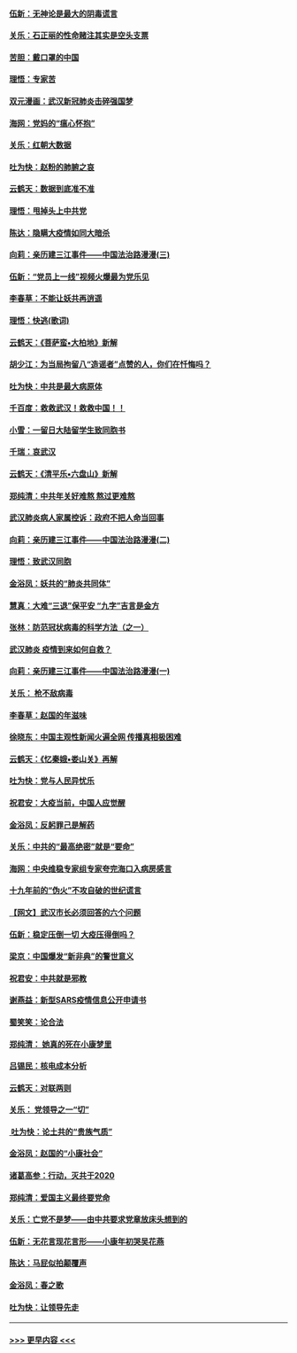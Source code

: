 #### [伍新：无神论是最大的阴毒谎言](../pages/nsc993/n11846129.md?t=02060502) 
#### [关乐：石正丽的性命赌注其实是空头支票](../pages/nsc993/n11846109.md?t=02060502) 
#### [苦胆：戴口罩的中国](../pages/nsc993/n11845576.md?t=02060502) 
#### [理悟：专家苦](../pages/nsc993/n11845564.md?t=02060502) 
#### [双元漫画：武汉新冠肺炎击碎强国梦](../pages/nsc993/n11843320.md?t=02060502) 
#### [海网：党妈的“瘟心怀抱”](../pages/nsc993/n11840740.md?t=02060502) 
#### [关乐：红朝大数据](../pages/nsc993/n11840675.md?t=02060502) 
#### [吐为快：赵粉的肺腑之哀](../pages/nsc993/n11840618.md?t=02060502) 
#### [云鹤天：数据到底准不准](../pages/nsc993/n11840325.md?t=02060502) 
#### [理悟：甩掉头上中共党](../pages/nsc993/n11838826.md?t=02060502) 
#### [陈达：隐瞒大疫情如同大暗杀](../pages/nsc993/n11838771.md?t=02060502) 
#### [向莉：亲历建三江事件——中国法治路漫漫(三)](../pages/nsc993/n11831825.md?t=02060502) 
#### [伍新：“党员上一线”视频火爆最为党乐见](../pages/nsc993/n11838200.md?t=02060502) 
#### [李春草：不能让妖共再逍遥](../pages/nsc993/n11838102.md?t=02060502) 
#### [理悟：快逃(歌词)](../pages/nsc993/n11838083.md?t=02060502) 
#### [云鹤天：《菩萨蛮▪大柏地》新解](../pages/nsc993/n11838059.md?t=02060502) 
#### [胡少江：为当局拘留八“造谣者”点赞的人，你们在忏悔吗？](../pages/nsc993/n11836801.md?t=02060502) 
#### [吐为快：中共是最大病原体](../pages/nsc993/n11836748.md?t=02060502) 
#### [千百度：救救武汉！救救中国！！](../pages/nsc993/n11836145.md?t=02060502) 
#### [小雪：一留日大陆留学生致同胞书](../pages/nsc993/n11834624.md?t=02060502) 
#### [千瑞：哀武汉](../pages/nsc993/n11833647.md?t=02060502) 
#### [云鹤天：《清平乐▪六盘山》新解](../pages/nsc993/n11833611.md?t=02060502) 
#### [郑纯清：中共年关好难熬 熬过更难熬](../pages/nsc993/n11833489.md?t=02060502) 
#### [武汉肺炎病人家属控诉：政府不把人命当回事](../pages/nsc993/n11833205.md?t=02060502) 
#### [向莉：亲历建三江事件——中国法治路漫漫(二)](../pages/nsc993/n11829102.md?t=02060502) 
#### [理悟：致武汉同胞](../pages/nsc993/n11831522.md?t=02060502) 
#### [金浴凤：妖共的“肺炎共同体”](../pages/nsc993/n11829448.md?t=02060502) 
#### [慧真：大难“三退”保平安 “九字”吉言是金方](../pages/nsc993/n11829501.md?t=02060502) 
#### [张林：防范冠状病毒的科学方法（之一）](../pages/nsc993/n11828618.md?t=02060502) 
#### [武汉肺炎 疫情到来如何自救？](../pages/nsc993/n11827632.md?t=02060502) 
#### [向莉：亲历建三江事件——中国法治路漫漫(一)](../pages/nsc993/n11827190.md?t=02060502) 
#### [关乐： 枪不敌病毒](../pages/nsc993/n11826746.md?t=02060502) 
#### [李春草：赵国的年滋味](../pages/nsc993/n11826321.md?t=02060502) 
#### [徐晓东：中国主观性新闻火遍全网 传播真相极困难](../pages/nsc993/n11826508.md?t=02060502) 
#### [云鹤天：《忆秦娥▪娄山关》再解](../pages/nsc993/n11824682.md?t=02060502) 
#### [吐为快：党与人民异忧乐](../pages/nsc993/n11824660.md?t=02060502) 
#### [祝君安：大疫当前，中国人应觉醒](../pages/nsc993/n11821946.md?t=02060502) 
#### [金浴凤：反躬罪己是解药](../pages/nsc993/n11820280.md?t=02060502) 
#### [关乐：中共的“最高绝密”就是“要命”](../pages/nsc993/n11816946.md?t=02060502) 
#### [海网：中央维稳专家组专家夸完海口入病房感言](../pages/nsc993/n11815138.md?t=02060502) 
#### [十九年前的“伪火”不攻自破的世纪谎言](../pages/nsc993/n11813238.md?t=02060502) 
#### [【网文】武汉市长必须回答的六个问题](../pages/nsc993/n11813848.md?t=02060502) 
#### [伍新：稳定压倒一切 大疫压得倒吗？](../pages/nsc993/n11812634.md?t=02060502) 
#### [梁京：中国爆发“新非典”的警世意义](../pages/nsc993/n11812554.md?t=02060502) 
#### [祝君安：中共就是邪教](../pages/nsc993/n11812431.md?t=02060502) 
#### [谢燕益：新型SARS疫情信息公开申请书](../pages/nsc993/n11808840.md?t=02060502) 
#### [蜀笑笑：论合法](../pages/nsc993/n11808064.md?t=02060502) 
#### [郑纯清： 她真的死在小康梦里](../pages/nsc993/n11806623.md?t=02060502) 
#### [吕锡民：核电成本分析](../pages/nsc993/n11806284.md?t=02060502) 
#### [云鹤天：对联两则](../pages/nsc993/n11805957.md?t=02060502) 
#### [关乐： 党领导之一“切”](../pages/nsc993/n11804505.md?t=02060502) 
#### [ 吐为快：论土共的“贵族气质”](../pages/nsc993/n11804490.md?t=02060502) 
#### [金浴凤：赵国的“小康社会”](../pages/nsc993/n11804452.md?t=02060502) 
#### [诸葛高参：行动，灭共于2020](../pages/nsc993/n11804120.md?t=02060502) 
#### [郑纯清：爱国主义最终要党命](../pages/nsc993/n11802197.md?t=02060502) 
#### [关乐：亡党不是梦——由中共要求党章放床头想到的](../pages/nsc993/n11802156.md?t=02060502) 
#### [伍新：无花言现花言形——小康年初哭吴花燕](../pages/nsc993/n11800044.md?t=02060502) 
#### [陈达：马屁似拍颠覆声](../pages/nsc993/n11800010.md?t=02060502) 
#### [金浴凤：春之歌](../pages/nsc993/n11797687.md?t=02060502) 
#### [吐为快：让领导先走](../pages/nsc993/n11797512.md?t=02060502) 

----
#### [ >>> 更早内容 <<< ](../indexes/nsc993-earlier.md)

